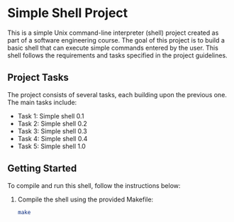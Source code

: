 # Simple Shell Project

This is a simple Unix command-line interpreter (shell) project created as part of a software engineering course. The goal of this project is to build a basic shell that can execute simple commands entered by the user. This shell follows the requirements and tasks specified in the project guidelines.

## Project Tasks

The project consists of several tasks, each building upon the previous one. The main tasks include:

- Task 1: Simple shell 0.1
- Task 2: Simple shell 0.2
- Task 3: Simple shell 0.3
- Task 4: Simple shell 0.4
- Task 5: Simple shell 1.0

## Getting Started

To compile and run this shell, follow the instructions below:

1. Compile the shell using the provided Makefile:
   ```bash
   make

